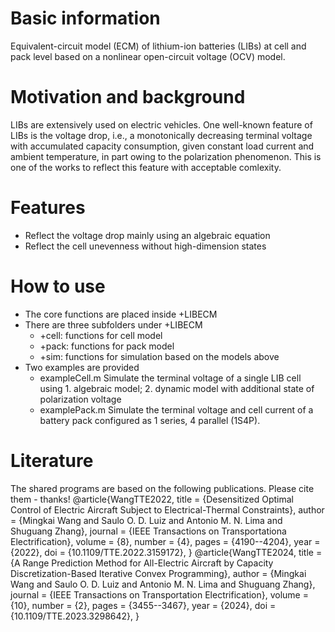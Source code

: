 # Basic information

Equivalent-circuit model (ECM) of lithium-ion batteries (LIBs) at cell and pack level based on a nonlinear open-circuit voltage (OCV) model.

# Motivation and background

LIBs are extensively used on electric vehicles. One well-known feature of LIBs is the voltage drop, i.e., a monotonically decreasing terminal voltage with accumulated capacity consumption, given constant load current and ambient temperature, in part owing to the polarization phenomenon. This is one of the works to reflect this feature with acceptable comlexity.

# Features

- Reflect the voltage drop mainly using an algebraic equation
- Reflect the cell unevenness without high-dimension states

# How to use

- The core functions are placed inside +LIBECM
- There are three subfolders under +LIBECM
  - +cell: functions for cell model
  - +pack: functions for pack model
  - +sim: functions for simulation based on the models above
- Two examples are provided
  - exampleCell.m  Simulate the terminal voltage of a single LIB cell using 1. algebraic model; 2. dynamic model with additional state of polarization voltage
  - examplePack.m  Simulate the terminal voltage and cell current of a battery pack configured as 1 series, 4 parallel (1S4P).

# Literature

The shared programs are based on the following publications. Please cite them - thanks!
@article{WangTTE2022,
 title  = {Desensitized Optimal Control of Electric Aircraft Subject to Electrical-Thermal Constraints},
 author = {Mingkai Wang and Saulo O. D. Luiz and Antonio M. N. Lima and Shuguang Zhang},
 journal = {IEEE Transactions on Transportationa Electrification},
 volume = {8},
 number = {4},
 pages = {4190--4204},
 year = {2022},
 doi = {10.1109/TTE.2022.3159172},
}
@article{WangTTE2024,
 title = {A Range Prediction Method for All-Electric Aircraft by Capacity Discretization-Based Iterative Convex Programming},
 author = {Mingkai Wang and Saulo O. D. Luiz and Antonio M. N. Lima and Shuguang Zhang},
 journal = {IEEE Transactions on Transportation Electrification},
 volume = {10},
 number = {2},
 pages = {3455--3467},
 year = {2024},
 doi = {10.1109/TTE.2023.3298642},
}
